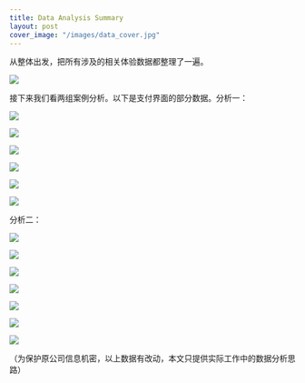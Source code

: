 ```yaml
---
title: Data Analysis Summary
layout: post
cover_image: "/images/data_cover.jpg"
---
```

从整体出发，把所有涉及的相关体验数据都整理了一遍。

![](/images/data_1.jpg)




接下来我们看两组案例分析。以下是支付界面的部分数据。分析一：

![](/images/data420_3.jpg)

![](/images/data420_4.jpg)

![](/images/data420_5.jpg)

![](/images/data420_6.jpg)

![](/images/data420_7.jpg)

![](/images/data420_8.jpg)




分析二：

![](/images/data427_3.jpg)

![](/images/data427_4.jpg)

![](/images/data427_5.jpg)

![](/images/data427_6.jpg)

![](/images/data427_7.jpg)

![](/images/data427_8.jpg)

![](/images/data427_10.jpg)


（为保护原公司信息机密，以上数据有改动，本文只提供实际工作中的数据分析思路）


